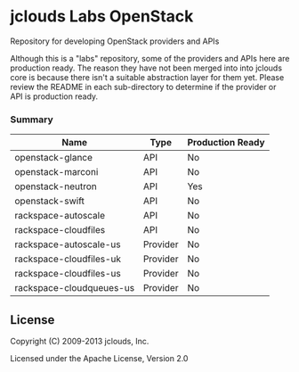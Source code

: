 jclouds Labs OpenStack
======================

Repository for developing OpenStack providers and APIs

Although this is a "labs" repository, some of the providers and APIs here are production ready. The reason they have not been merged into into jclouds core is because there isn't a suitable abstraction layer for them yet. Please review the README in each sub-directory to determine if the provider or API is production ready.

### Summary

| Name | Type | Production Ready |
|------|------|------------------|
| openstack-glance | API | No |
| openstack-marconi | API | No |
| openstack-neutron | API | Yes |
| openstack-swift | API | No |
| rackspace-autoscale | API | No |
| rackspace-cloudfiles | API | No |
| rackspace-autoscale-us | Provider | No |
| rackspace-cloudfiles-uk | Provider | No |
| rackspace-cloudfiles-us | Provider | No |
| rackspace-cloudqueues-us | Provider | No |

License
-------
Copyright (C) 2009-2013 jclouds, Inc.

Licensed under the Apache License, Version 2.0
